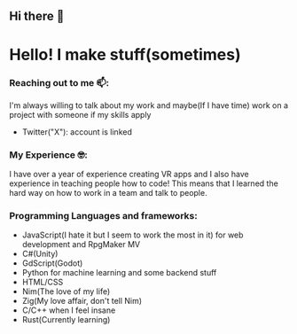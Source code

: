 ## Hi there 👋

# Hello! I make stuff(sometimes)

### Reaching out to me 📫:
I'm always willing to talk about my work and maybe(If I have time) work on a project with someone if my skills apply
- Twitter("X"): account is linked

### My Experience 🤓:
I have over a year of experience creating VR apps and I also have experience in teaching people how to code! This means that I learned the hard way on how to work in a team and talk to people.

### Programming Languages and frameworks:
- JavaScript(I hate it but I seem to work the most in it) for web development and RpgMaker MV
- C#(Unity)
- GdScript(Godot)
- Python for machine learning and some backend stuff
- HTML/CSS
- Nim(The love of my life)
- Zig(My love affair, don't tell Nim)
- C/C++ when I feel insane
- Rust(Currently learning)
